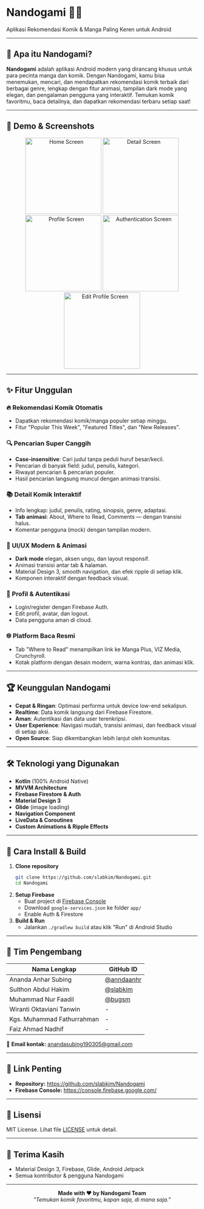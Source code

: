# Nandogami 📱✨  
Aplikasi Rekomendasi Komik & Manga Paling Keren untuk Android

---

## 🚀 Apa itu Nandogami?

**Nandogami** adalah aplikasi Android modern yang dirancang khusus untuk para pecinta manga dan komik. Dengan Nandogami, kamu bisa menemukan, mencari, dan mendapatkan rekomendasi komik terbaik dari berbagai genre, lengkap dengan fitur animasi, tampilan dark mode yang elegan, dan pengalaman pengguna yang interaktif. Temukan komik favoritmu, baca detailnya, dan dapatkan rekomendasi terbaru setiap saat!

---

## 🎥 Demo & Screenshots

<div align="center">
  <img src="public/screenshots/home.jpeg" width="200" alt="Home Screen">
  <img src="public/screenshots/detail.jpeg" width="200" alt="Detail Screen">
  <img src="public/screenshots/profile.jpeg" width="200" alt="Profile Screen">
  <img src="public/screenshots/auth.jpeg" width="200" alt="Authentication Screen">
  <img src="public/screenshots/edit.jpeg" width="200" alt="Edit Profile Screen">
</div>

---

## ✨ Fitur Unggulan

### 🔥 Rekomendasi Komik Otomatis
- Dapatkan rekomendasi komik/manga populer setiap minggu.
- Fitur "Popular This Week", "Featured Titles", dan "New Releases".

### 🔍 Pencarian Super Canggih
- **Case-insensitive**: Cari judul tanpa peduli huruf besar/kecil.
- Pencarian di banyak field: judul, penulis, kategori.
- Riwayat pencarian & pencarian populer.
- Hasil pencarian langsung muncul dengan animasi transisi.

### 📚 Detail Komik Interaktif
- Info lengkap: judul, penulis, rating, sinopsis, genre, adaptasi.
- **Tab animasi**: About, Where to Read, Comments — dengan transisi halus.
- Komentar pengguna (mock) dengan tampilan modern.

### 🎨 UI/UX Modern & Animasi
- **Dark mode** elegan, aksen ungu, dan layout responsif.
- Animasi transisi antar tab & halaman.
- Material Design 3, smooth navigation, dan efek ripple di setiap klik.
- Komponen interaktif dengan feedback visual.

### 👤 Profil & Autentikasi
- Login/register dengan Firebase Auth.
- Edit profil, avatar, dan logout.
- Data pengguna aman di cloud.

### 🌐 Platform Baca Resmi
- Tab "Where to Read" menampilkan link ke Manga Plus, VIZ Media, Crunchyroll.
- Kotak platform dengan desain modern, warna kontras, dan animasi klik.

---

## 🏆 Keunggulan Nandogami

- **Cepat & Ringan**: Optimasi performa untuk device low-end sekalipun.
- **Realtime**: Data komik langsung dari Firebase Firestore.
- **Aman**: Autentikasi dan data user terenkripsi.
- **User Experience**: Navigasi mudah, transisi animasi, dan feedback visual di setiap aksi.
- **Open Source**: Siap dikembangkan lebih lanjut oleh komunitas.

---

## 🛠️ Teknologi yang Digunakan

- **Kotlin** (100% Android Native)
- **MVVM Architecture**
- **Firebase Firestore & Auth**
- **Material Design 3**
- **Glide** (image loading)
- **Navigation Component**
- **LiveData & Coroutines**
- **Custom Animations & Ripple Effects**

---

## 📲 Cara Install & Build

1. **Clone repository**
   ```bash
   git clone https://github.com/slabkim/Nandogami.git
   cd Nandogami
   ```
2. **Setup Firebase**
   - Buat project di [Firebase Console](https://console.firebase.google.com/)
   - Download `google-services.json` ke folder `app/`
   - Enable Auth & Firestore
3. **Build & Run**
   - Jalankan `./gradlew build` atau klik "Run" di Android Studio

---

## 👥 Tim Pengembang

| Nama Lengkap                  | GitHub ID                |
|-------------------------------|--------------------------|
| Ananda Anhar Subing           | [@anndaanhr](https://github.com/anndaanhr) |
| Sulthon Abdul Hakim           | [@slabkim](https://github.com/slabkim)     |
| Muhammad Nur Faadil           | [@bugsm](https://github.com/bugsm)         |
| Wiranti Oktaviani Tanwin      | -                        |
| Kgs. Muhammad Fathurrahman    | -                        |
| Faiz Ahmad Nadhif             | -                        |

📧 **Email kontak:** anandasubing190305@gmail.com

---

## 🔗 Link Penting

- **Repository:** https://github.com/slabkim/Nandogami
- **Firebase Console:** https://console.firebase.google.com/

---

## 📄 Lisensi

MIT License. Lihat file [LICENSE](LICENSE) untuk detail.

---

## 🙏 Terima Kasih

- Material Design 3, Firebase, Glide, Android Jetpack
- Semua kontributor & pengguna Nandogami

---

<div align="center">
  <b>Made with ❤️ by Nandogami Team</b><br>
  <i>"Temukan komik favoritmu, kapan saja, di mana saja."</i>
</div>